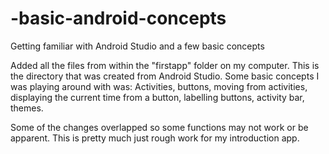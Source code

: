 # -basic-android-concepts
Getting familiar with Android Studio and a few basic concepts

Added all the files from within the "firstapp" folder on my computer. 
This is the directory that was created from Android Studio. 
Some basic concepts I was playing around with was:
Activities, buttons, moving from activities, displaying the current time from a button,
labelling buttons, activity bar, themes.

Some of the changes overlapped so some functions may not work or be apparent.
This is pretty much just rough work for my introduction app.
